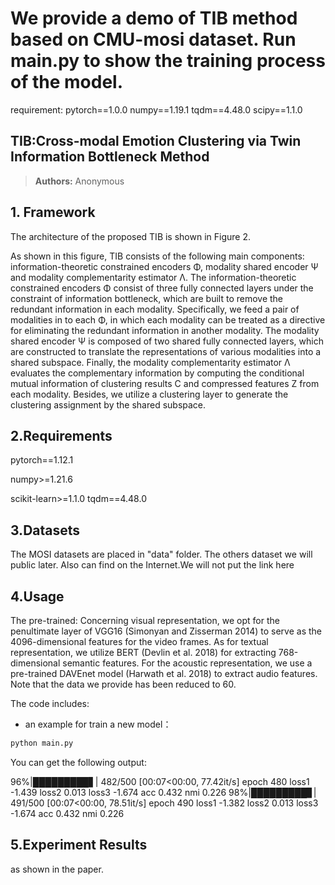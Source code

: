 # We provide a demo of TIB method based on CMU-mosi dataset.  Run main.py to show the training process of the model.

requirement:
pytorch==1.0.0
numpy==1.19.1
tqdm==4.48.0
scipy==1.1.0

   

## TIB:Cross-modal Emotion Clustering via Twin Information Bottleneck Method
> **Authors:**
Anonymous
<!-- > -->
## 1. Framework


The architecture of the proposed TIB is shown in Figure 2.

As shown in this figure, TIB consists of the following main components: information-theoretic constrained encoders Φ, modality shared 
encoder Ψ and modality complementarity estimator Λ. The information-theoretic constrained encoders Φ consist of three fully connected 
layers under the constraint of information bottleneck, which are built to remove the redundant information in each modality. 
Specifically, we feed a pair of modalities in to each Φ, in which each modality can be treated as a directive for eliminating the 
redundant information in another modality. The modality shared encoder Ψ is composed of two shared fully connected layers, which are 
constructed to translate the representations of various modalities into a shared subspace. Finally, the modality complementarity 
estimator Λ evaluates the complementary information by computing the conditional mutual information of clustering results C and 
compressed features Z from each modality. Besides, we utilize a clustering layer to generate the clustering assignment by the shared subspace.


## 2.Requirements

pytorch==1.12.1

numpy>=1.21.6

scikit-learn>=1.1.0
tqdm==4.48.0

## 3.Datasets

The MOSI datasets are placed in "data" folder. The others dataset we will public later. Also can find on the Internet.We will not put the link here

## 4.Usage

The pre-trained:
Concerning visual representation, we opt for the penultimate layer of VGG16 (Simonyan and Zisserman 2014) to serve 
as the 4096-dimensional features for the video frames. As for textual representation, we utilize BERT (Devlin et al.
2018) for extracting 768-dimensional semantic features. For the acoustic representation, we use a pre-trained DAVEnet 
model (Harwath et al. 2018) to extract audio features.
      Note that the data we provide has been reduced to 60.

The code includes:

- an example for train a new model：

```bash
python main.py
```



You can get the following output:

 96%|█████████▋| 482/500 [00:07<00:00, 77.42it/s] epoch 480 loss1 -1.439 loss2 0.013 loss3 -1.674 acc 0.432 nmi 0.226
 98%|█████████▊| 491/500 [00:07<00:00, 78.51it/s] epoch 490 loss1 -1.382 loss2 0.013 loss3 -1.674 acc 0.432 nmi 0.226

## 5.Experiment Results
as shown in the paper.
